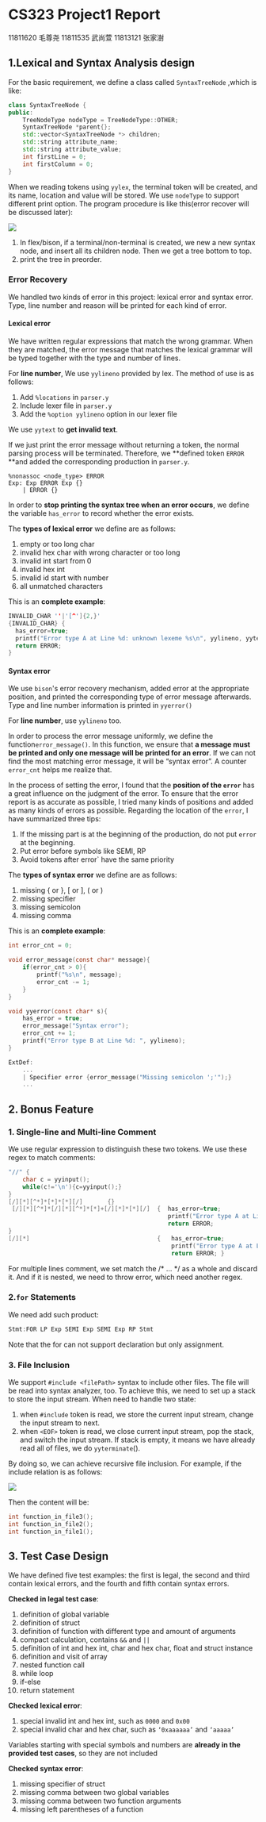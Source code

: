 # CS323 Project1 Report

11811620 毛尊尧 11811535 武尚萱 11813121 张家澍

## 1.Lexical and Syntax Analysis design

For the basic requirement, we define a class called `SyntaxTreeNode` ,which is like:

```c++
class SyntaxTreeNode {
public:
    TreeNodeType nodeType = TreeNodeType::OTHER;
    SyntaxTreeNode *parent{};
    std::vector<SyntaxTreeNode *> children;
    std::string attribute_name;
    std::string attribute_value;
    int firstLine = 0;
    int firstColumn = 0;
}
```

When we reading tokens using `yylex`, the terminal token will be created, and its name, location and value will be stored. We use `nodeType`  to support different print option.  The program procedure is like this(error recover will be discussed later):

![](./program_diagram.png)

1. In flex/bison, if a terminal/non-terminal is created, we new a new syntax node, and insert all its children node. Then we get a tree bottom to top.
2. print the tree in preorder.

### Error Recovery

We handled two kinds of error in this project: lexical error and syntax error. Type, line number and reason will be printed for each kind of error. 

#### Lexical error

We have written regular expressions that match the wrong grammar. When they are matched, the error message that matches the lexical grammar will be typed together with the type and number of lines. 

For **line number**, We use `yylineno` provided by lex. The method of use is as follows:

1. Add `%locations` in `parser.y`
2. Include lexer file in `parser.y`
3. Add the `%option yylineno` option in our lexer file

We use `yytext` to **get invalid text**.

If we just print the error message without returning a token, the normal parsing process will be terminated. Therefore, we **defined token `ERROR` **and added the corresponding production in `parser.y`.

```
%nonassoc <node_type> ERROR
Exp: Exp ERROR Exp {}
    | ERROR {}
```

In order to **stop printing the syntax tree when an error occurs**, we define the variable `has_error` to record whether the error exists. 

The **types of lexical  error** we define are as follows:

1. empty or too long char
2. invalid hex char with wrong character or too long
3. invalid int start from 0
4. invalid hex int
5. invalid id start with number
6. all unmatched characters

This is an **complete example**:

```c
INVALID_CHAR ''|'[^']{2,}'
{INVALID_CHAR} {
  has_error=true;
  printf("Error type A at Line %d: unknown lexeme %s\n", yylineno, yytext);
  return ERROR;
}
```

#### Syntax error

We use `bison`'s error recovery mechanism, added error at the appropriate position, and printed the corresponding type of error message afterwards. Type and line number information is printed in `yyerror()`

For **line number**, use `yylineno` too.

In order to process the error message uniformly, we define the function`error_message()`. In this function, we ensure that **a message must be printed and only one message will be printed for an error**. If we can not find the most matching error message, it will be “syntax error”. A counter `error_cnt` helps me realize that.

In the process of setting the error, I found that the **position of the `error`** has a great influence on the judgment of the error. To ensure that the error report is as accurate as possible, I tried many kinds of positions and added as many kinds of errors as possible. Regarding the location of the `error`, I have summarized three tips:

1. If the missing part is at the beginning of the production, do not put `error` at the beginning.
2. Put error before symbols like SEMI, RP
3. Avoid tokens after error` have the same priority

The **types of syntax error** we define are as follows:

1. missing { or }, [ or ], ( or )
2. missing specifier
3. missing semicolon
4. missing comma

This is an **complete example**:

```c
int error_cnt = 0;

void error_message(const char* message){
    if(error_cnt > 0){
        printf("%s\n", message);
        error_cnt -= 1;
    }
}

void yyerror(const char* s){
    has_error = true;
    error_message("Syntax error");
    error_cnt += 1;
    printf("Error type B at Line %d: ", yylineno);
}

ExtDef:
	...
	| Specifier error {error_message("Missing semicolon ';'");}
	...
```

## 2. Bonus Feature

### 1. Single-line and Multi-line Comment

We use regular expression to distinguish these two tokens. We use these regex to match comments:

```c++
"//" {
    char c = yyinput();
    while(c!='\n'){c=yyinput();}
}
[/][*][^*]*[*]*[*][/]       {}
 [/][*][^*]*[/][*][^*]*[*]+[/][*]*[*][/]  {  has_error=true;
                                             printf("Error type A at Line %d: nested /*\n", yylineno);
                                             return ERROR;
}
[/][*]                                    {   has_error=true;
                                              printf("Error type A at Line %d: unmateched /*\n", yylineno);
                                              return ERROR; }
```

For multiple lines comment, we set match the /* ... */ as a whole and discard it. And if it is nested, we need to throw error, which need another regex.

### 2.`for` Statements

We need add such product:

```c++
Stmt:FOR LP Exp SEMI Exp SEMI Exp RP Stmt
```

Note that the for can not support declaration but only assignment.

### 3. File Inclusion

We support `#include <filePath>` syntax to include other files. The file will be read into syntax analyzer, too. To achieve this, we need to set up a stack to store the input stream. When need to handle two state:

1. when `#include` token is read, we store the  current input stream, change the input stream to next.
2. when `<EOF>` token is read, we close current input stream, pop the stack, and switch the input stream. If stack is empty, it means we have already read all of files, we do `yyterminate`().

By doing so, we can achieve recursive file inclusion. For example, if the include relation is as follows:

![](./include_diagram.png)

Then the content will be:

```cpp
int function_in_file3();
int function_in_file2();
int function_in_file1();
```

## 3. Test Case Design

We have defined five test examples: the first is legal, the second and third contain lexical errors, and the fourth and fifth contain syntax errors.

**Checked in legal test case**:

1. definition of global variable
2. definition of struct
3. definition of function with different type and amount of arguments
4. compact calculation, contains `&&` and `||`
5. definition of int and hex int, char and hex char, float and struct instance
6. definition and visit of array
7. nested function call
8. while loop
9. if-else
10. return statement

**Checked lexical error**:

1. special invalid int and hex int, such as `0000` and `0x00`
2. special invalid char and hex char, such as `‘0xaaaaaa’` and `‘aaaaa’`

Variables starting with special symbols and numbers are **already in the provided test cases**, so they are not included

**Checked syntax error**:

1. missing specifier of struct
2. missing comma between two global variables
3. missing comma between two function arguments
4. missing left parentheses of a function